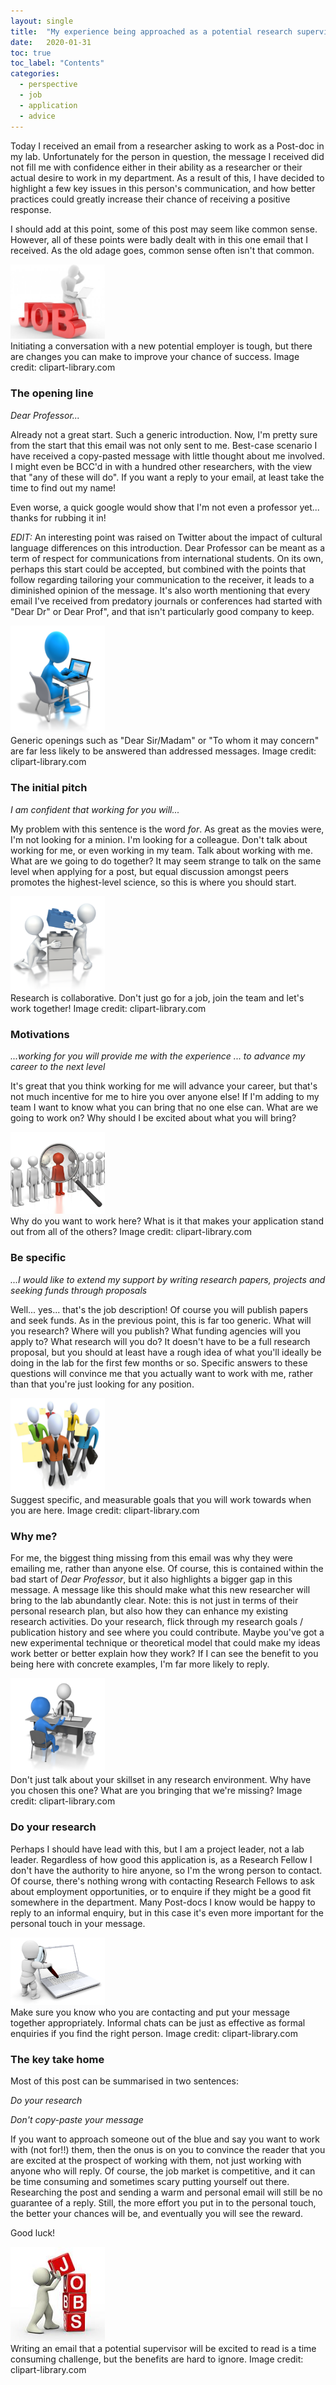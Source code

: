```yaml
---
layout: single
title:  "My experience being approached as a potential research supervisor"
date:   2020-01-31
toc: true
toc_label: "Contents"
categories: 
  - perspective
  - job
  - application
  - advice
---
```


Today I received an email from a researcher asking to work as a Post-doc in my lab. Unfortunately for the person in question, the message I received did not fill me with confidence either in their ability as a researcher or their actual desire to work in my department. As a result of this, I have decided to highlight a few key issues in this person's communication, and how better practices could greatly increase their chance of receiving a positive response.

I should add at this point, some of this post may seem like common sense. However, all of these points were badly dealt with in this one email that I received. As the old adage goes, common sense often isn't that common. 

<img src="/images_posts/2020-01-31/Job_search.jpg" width="30%"/>
<figcaption>Initiating a conversation with a new potential employer is tough, but there are changes you can make to improve your chance of success. Image credit: clipart-library.com</figcaption>

### The opening line


*Dear Professor...*

Already not a great start. Such a generic introduction. Now, I'm pretty sure from the start that this email was not only sent to me. Best-case scenario I have received a copy-pasted message with little thought about me involved. I might even be BCC'd in with a hundred other researchers, with the view that "any of these will do". If you want a reply to your email, at least take the time to find out my name! 

Even worse, a quick google would show that I'm not even a professor yet... thanks for rubbing it in!

*EDIT:* An interesting point was raised on Twitter about the impact of cultural language differences on this introduction. Dear Professor can be meant as a term of respect for communications from international students. On its own, perhaps this start could be accepted, but combined with the points that follow regarding tailoring your communication to the receiver, it leads to a diminished opinion of the message. It's also worth mentioning that every email I've received from predatory journals or conferences had started with "Dear Dr" or Dear Prof", and that isn't particularly good company to keep.

<img src="/images_posts/2020-01-31/Laptop.png" width="30%"/>
<figcaption>Generic openings such as "Dear Sir/Madam" or "To whom it may concern" are far less likely to be answered than addressed messages. Image credit: clipart-library.com</figcaption>

### The initial pitch


*I am confident that working for you will...*

My problem with this sentence is the word *for*. As great as the movies were, I'm not looking for a minion. I'm looking for a colleague. Don't talk about working for me, or even working in my team. Talk about working with me. What are we going to do together? It may seem strange to talk on the same level when applying for a post, but equal discussion amongst peers promotes the highest-level science, so this is where you should start.

<img src="/images_posts/2020-01-31/Stack_together.png" width="30%"/>
<figcaption>Research is collaborative. Don't just go for a job, join the team and let's work together! Image credit: clipart-library.com</figcaption>

### Motivations


*...working for you will provide me with the experience ... to advance my career to the next level*

It's great that you think working for me will advance your career, but that's not much incentive for me to hire you over anyone else! If I'm adding to my team I want to know what you can bring that no one else can. What are we going to work on? Why should I be excited about what you will bring?

<img src="/images_posts/2020-01-31/Stand_out.jpg" width="30%"/>
<figcaption>Why do you want to work here? What is it that makes your application stand out from all of the others? Image credit: clipart-library.com</figcaption>

### Be specific


*...I would like to extend my support by writing research papers, projects and seeking funds through proposals*

Well... yes... that's the job description! Of course you will publish papers and seek funds. As in the previous point, this is far too generic. What will you research? Where will you publish? What funding agencies will you apply to? What research will you do? It doesn't have to be a full research proposal, but you should at least have a rough idea of what you'll ideally be doing in the lab for the first few months or so. Specific answers to these questions will convince me that you actually want to work with me, rather than that you're just looking for any position. 

<img src="/images_posts/2020-01-31/All_applicants.jpg" width="30%"/>
<figcaption>Suggest specific, and measurable goals that you will work towards when you are here. Image credit: clipart-library.com</figcaption>

### Why me?

For me, the biggest thing missing from this email was why they were emailing me, rather than anyone else. Of course, this is contained within the bad start of *Dear Professor*, but it also highlights a bigger gap in this message. A message like this should make what this new researcher will bring to the lab abundantly clear. Note: this is not just in terms of their personal research plan, but also how they can enhance my existing research activities. Do your research, flick through my research goals / publication history and see where you could contribute. Maybe you've got a new experimental technique or theoretical model that could make my ideas work better or better explain how they work? If I can see the benefit to you being here with concrete examples, I'm far more likely to reply.

<img src="/images_posts/2020-01-31/Interview.jpg" width="30%"/>
<figcaption>Don't just talk about your skillset in any research environment. Why have you chosen this one? What are you bringing that we're missing? Image credit: clipart-library.com</figcaption>

### Do your research

Perhaps I should have lead with this, but I am a project leader, not a lab leader. Regardless of how good this application is, as a Research Fellow I don't have the authority to hire anyone, so I'm the wrong person to contact. Of course, there's nothing wrong with contacting Research Fellows to ask about employment opportunities, or to enquire if they might be a good fit somewhere in the department. Many Post-docs I know would be happy to reply to an informal enquiry, but in this case it's even more important for the personal touch in your message.

<img src="/images_posts/2020-01-31/Searching.jpg" width="30%"/>
<figcaption>Make sure you know who you are contacting and put your message together appropriately. Informal chats can be just as effective as formal enquiries if you find the right person. Image credit: clipart-library.com</figcaption>

### The key take home

Most of this post can be summarised in two sentences:

*Do your research*

*Don't copy-paste your message*

If you want to approach someone out of the blue and say you want to work with (not for!!) them, then the onus is on you to convince the reader that you are excited at the prospect of working with them, not just working with anyone who will reply. Of course, the job market is competitive, and it can be time consuming and sometimes scary putting yourself out there. Researching the post and sending a warm and personal email will still be no guarantee of a reply. Still, the more effort you put in to the personal touch, the better your chances will be, and eventually you will see the reward.

Good luck!

<img src="/images_posts/2020-01-31/Job_stack.jpg" width="30%"/>
<figcaption>Writing an email that a potential supervisor will be excited to read is a time consuming challenge, but the benefits are hard to ignore. Image credit: clipart-library.com</figcaption>



